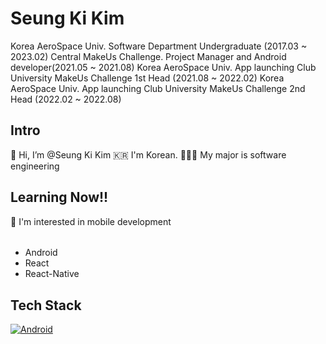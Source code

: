<!--
**tmdrl980430/tmdrl980430** is a ✨ _special_ ✨ repository because its `README.md` (this file) appears on your GitHub profile.

Here are some ideas to get you started:

- 🔭 I’m currently working on ...
- 🌱 I’m currently learning ...
- 👯 I’m looking to collaborate on ...
- 🤔 I’m looking for help with ...
- 💬 Ask me about ...
- 📫 How to reach me: ...
- 😄 Pronouns: ...
- ⚡ Fun fact: ...
-->
# Seung Ki Kim
Korea AeroSpace Univ. Software Department Undergraduate (2017.03 ~ 2023.02)
Central MakeUs Challenge. Project Manager and Android developer(2021.05 ~ 2021.08)
Korea AeroSpace Univ. App launching Club University MakeUs Challenge 1st Head (2021.08 ~ 2022.02)
Korea AeroSpace Univ. App launching Club University MakeUs Challenge 2nd Head (2022.02 ~ 2022.08)

## Intro
👋 Hi, I’m @Seung Ki Kim
🇰🇷 I'm Korean.
👨🏻‍🎓 My major is software engineering

## Learning Now!!
👀 I'm interested in mobile development
######
- Android
- React
- React-Native

## Tech Stack
[![Android](https://img.shields.io/badge/Android(Kotlin)-F7DF1E?style=flat-square&logo=JavaScript&logoColor=black)](https://github.com/Central-MakeUs/SOUP_AOS)

